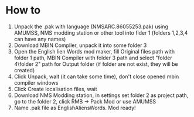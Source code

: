 # How to
1. Unpack the .pak with language (NMSARC.86055253.pak) using AMUMSS, NMS modding station or other tool into flder 1 (folders 1,2,3,4 can have any names)
2. Download MBIN Compiler, unpack it into some folder 3
4. Open the English lien Words mod maker, fill Original files path with folder 1 path, MBIN Compiler with folder 3 path and select "folder 4\folder 2" path for Output folder (if folder are not exist, they will be created)
5. Click Unpack, wait (it can take some time), don't close opened mbin compiler windows
6. Click Create localisation files, wait
7. Download NMS Modding station, in settings set folder 2 as project path, go to the folder 2, click RMB → Pack Mod or use AMUMSS
8. Name .pak file as EnglishAliensWords. Mod ready!
